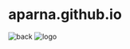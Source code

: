 # aparna.github.io
![back](https://user-images.githubusercontent.com/80693157/139183569-39aeab47-4aef-404a-b71f-e6c83c78f9f5.jpg)
![logo](https://user-images.githubusercontent.com/80693157/139185690-02f84ac4-1657-420a-8bc3-1e023292f4f6.jpg)
